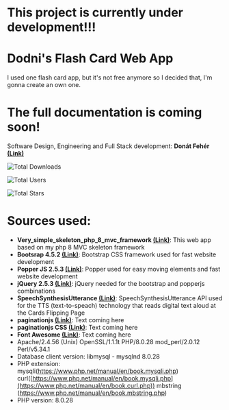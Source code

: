 # This project is currently under development!!!

# Dodni's Flash Card Web App
 I used one flash card app, but it's not free anymore so I decided that, I'm gonna create an own one.

# The full documentation is coming soon!

 Software Design, Engineering and Full Stack development: **Donát Fehér** **[(Link)](https://github.com/dodni)**
 
![Total Downloads](https://img.shields.io/github/downloads/Dodni/dodni-flash-card-web-app/total)

![Total Users](https://img.shields.io/github/forks/Dodni/dodni-flash-card-web-app?style=social)

![Total Stars](https://img.shields.io/github/stars/Dodni/dodni-flash-card-web-app?style=social)

# Sources used:
- **Very_simple_skeleton_php_8_mvc_framework [(Link)](https://github.com/Dodni/very_simple_skeleton_php_8_mvc_framework/tree/main)**: This web app based on my php 8 MVC skeleton framework
- **Bootsrap 4.5.2 [(Link)](https://getbootstrap.com/docs/4.5/getting-started/introduction/)**: Bootstrap CSS framework used for fast website development
- **Popper JS 2.5.3 [(Link)](http://popper.js.org)**: Popper used for easy moving elements and fast website development
- **jQuery 2.5.3 [(Link)](https://jquery.com)**: jQuery needed for the bootstrap and popperjs combinations 
- **SpeechSynthesisUtterance [(Link)](https://developer.mozilla.org/en-US/docs/Web/API/SpeechSynthesisUtterance)**: SpeechSynthesisUtterance API used for the TTS (text-to-speach) technology that reads digital text aloud at the Cards Flipping Page
- **paginationjs [(Link)](#)**: Text coming here
- **paginationjs CSS [(Link)](#)**: Text coming here
- **Font Awesome [(Link)](https://fontawesome.com/)**: Text coming here
- Apache/2.4.56 (Unix) OpenSSL/1.1.1t PHP/8.0.28 mod_perl/2.0.12 Perl/v5.34.1
- Database client version: libmysql - mysqlnd 8.0.28
- PHP extension: mysqli(https://www.php.net/manual/en/book.mysqli.php) curl([https://www.php.net/manual/en/book.mysqli.php](https://www.php.net/manual/en/book.curl.php)) mbstring (https://www.php.net/manual/en/book.mbstring.php)
- PHP version: 8.0.28
